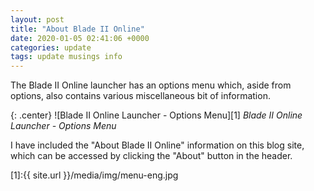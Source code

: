 ```yaml
---
layout: post
title: "About Blade II Online"
date: 2020-01-05 02:41:06 +0000
categories: update
tags: update musings info
---
```


The Blade II Online launcher has an options menu which, aside from options, also contains various miscellaneous bit of information.

{: .center}
![Blade II Online Launcher - Options Menu][1]
*Blade II Online Launcher - Options Menu*

I have included the "About Blade II Online" information on this blog site, which can be accessed by clicking the "About" button in the header.

[1]:{{ site.url }}/media/img/menu-eng.jpg
